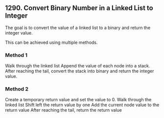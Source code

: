 ## 1290. Convert Binary Number in a Linked List to Integer

The goal is to convert the value of a linked list to a binary and return the integer value.

This can be achieved using multiple methods.

### Method 1
Walk through the linked list
Append the value of each node into a stack. 
After reaching the tail, convert the stack into binary and return the integer value.

### Method 2
Create a temporary return value and set the value to 0. 
Walk through the linked list
Shift left the return value by one
Add the current node value to the return value
After reaching the tail, return the return value
